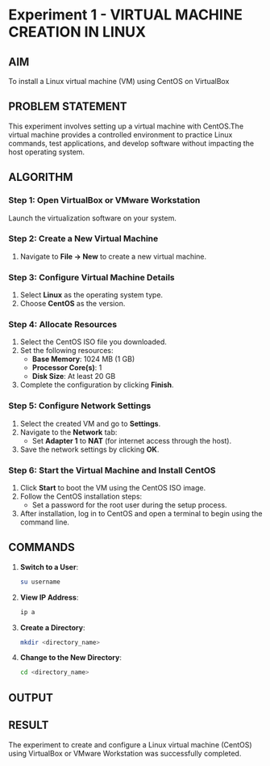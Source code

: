 # Experiment 1 - VIRTUAL MACHINE CREATION IN LINUX

## AIM
To install a Linux virtual machine (VM) using CentOS on VirtualBox 

## PROBLEM STATEMENT
This experiment involves setting up a virtual machine with CentOS.The virtual machine provides a controlled environment to practice Linux commands, test applications, and develop software without impacting the host operating system.

## **ALGORITHM**  

### **Step 1**: Open VirtualBox or VMware Workstation  
Launch the virtualization software on your system.

### **Step 2**: Create a New Virtual Machine  
1. Navigate to **File → New** to create a new virtual machine.
   
### **Step 3**: Configure Virtual Machine Details  
1. Select **Linux** as the operating system type.  
2. Choose **CentOS** as the version.  

### **Step 4**: Allocate Resources  
1. Select the CentOS ISO file you downloaded.  
2. Set the following resources:
   - **Base Memory**: 1024 MB (1 GB)  
   - **Processor Core(s)**: 1  
   - **Disk Size**: At least 20 GB  
3. Complete the configuration by clicking **Finish**.

### **Step 5**: Configure Network Settings  
1. Select the created VM and go to **Settings**.  
2. Navigate to the **Network** tab:  
   - Set **Adapter 1** to **NAT** (for internet access through the host).  
3. Save the network settings by clicking **OK**.

### **Step 6**: Start the Virtual Machine and Install CentOS  
1. Click **Start** to boot the VM using the CentOS ISO image.  
2. Follow the CentOS installation steps:
   - Set a password for the root user during the setup process.  
3. After installation, log in to CentOS and open a terminal to begin using the command line.


## **COMMANDS**  

1. **Switch to a User**:
   ```bash
   su username
   ```

2. **View IP Address**:
   ```bash
   ip a
   ```

3. **Create a Directory**:
   ```bash
   mkdir <directory_name>
   ```

4. **Change to the New Directory**:
   ```bash
   cd <directory_name>
   ```

## OUTPUT

## RESULT
The experiment to create and configure a Linux virtual machine (CentOS) using VirtualBox or VMware Workstation was successfully completed.
 

  


